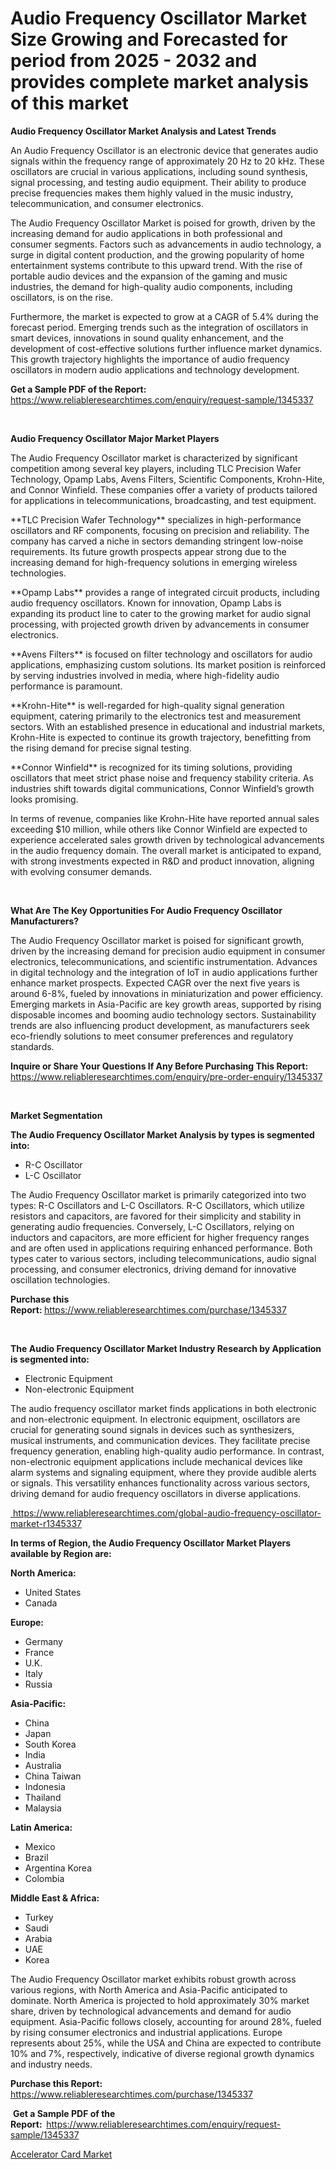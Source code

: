 <p><h1>Audio Frequency Oscillator Market Size Growing and Forecasted for period from 2025 - 2032 and provides complete market analysis of this market</h1></p><p><strong>Audio Frequency Oscillator Market Analysis and Latest Trends</strong></p>
<p><p>An Audio Frequency Oscillator is an electronic device that generates audio signals within the frequency range of approximately 20 Hz to 20 kHz. These oscillators are crucial in various applications, including sound synthesis, signal processing, and testing audio equipment. Their ability to produce precise frequencies makes them highly valued in the music industry, telecommunication, and consumer electronics.</p><p>The Audio Frequency Oscillator Market is poised for growth, driven by the increasing demand for audio applications in both professional and consumer segments. Factors such as advancements in audio technology, a surge in digital content production, and the growing popularity of home entertainment systems contribute to this upward trend. With the rise of portable audio devices and the expansion of the gaming and music industries, the demand for high-quality audio components, including oscillators, is on the rise.</p><p>Furthermore, the market is expected to grow at a CAGR of 5.4% during the forecast period. Emerging trends such as the integration of oscillators in smart devices, innovations in sound quality enhancement, and the development of cost-effective solutions further influence market dynamics. This growth trajectory highlights the importance of audio frequency oscillators in modern audio applications and technology development.</p></p>
<p><strong>Get a Sample PDF of the Report:&nbsp;</strong> <a href="https://www.reliableresearchtimes.com/enquiry/request-sample/1345337?utm_campaign=2040&utm_medium=2&utm_source=Github&utm_content=ia&utm_term=10022025&utm_id=audio-frequency-oscillator">https://www.reliableresearchtimes.com/enquiry/request-sample/1345337</a></p>
<p>&nbsp;</p>
<p><strong>Audio Frequency Oscillator Major Market Players</strong></p>
<p><p>The Audio Frequency Oscillator market is characterized by significant competition among several key players, including TLC Precision Wafer Technology, Opamp Labs, Avens Filters, Scientific Components, Krohn-Hite, and Connor Winfield. These companies offer a variety of products tailored for applications in telecommunications, broadcasting, and test equipment.</p><p>**TLC Precision Wafer Technology** specializes in high-performance oscillators and RF components, focusing on precision and reliability. The company has carved a niche in sectors demanding stringent low-noise requirements. Its future growth prospects appear strong due to the increasing demand for high-frequency solutions in emerging wireless technologies.</p><p>**Opamp Labs** provides a range of integrated circuit products, including audio frequency oscillators. Known for innovation, Opamp Labs is expanding its product line to cater to the growing market for audio signal processing, with projected growth driven by advancements in consumer electronics.</p><p>**Avens Filters** is focused on filter technology and oscillators for audio applications, emphasizing custom solutions. Its market position is reinforced by serving industries involved in media, where high-fidelity audio performance is paramount.</p><p>**Krohn-Hite** is well-regarded for high-quality signal generation equipment, catering primarily to the electronics test and measurement sectors. With an established presence in educational and industrial markets, Krohn-Hite is expected to continue its growth trajectory, benefitting from the rising demand for precise signal testing.</p><p>**Connor Winfield** is recognized for its timing solutions, providing oscillators that meet strict phase noise and frequency stability criteria. As industries shift towards digital communications, Connor Winfield’s growth looks promising.</p><p>In terms of revenue, companies like Krohn-Hite have reported annual sales exceeding $10 million, while others like Connor Winfield are expected to experience accelerated sales growth driven by technological advancements in the audio frequency domain. The overall market is anticipated to expand, with strong investments expected in R&D and product innovation, aligning with evolving consumer demands.</p></p>
<p>&nbsp;</p>
<p><strong>What Are The Key Opportunities For Audio Frequency Oscillator Manufacturers?</strong></p>
<p><p>The Audio Frequency Oscillator market is poised for significant growth, driven by the increasing demand for precision audio equipment in consumer electronics, telecommunications, and scientific instrumentation. Advances in digital technology and the integration of IoT in audio applications further enhance market prospects. Expected CAGR over the next five years is around 6-8%, fueled by innovations in miniaturization and power efficiency. Emerging markets in Asia-Pacific are key growth areas, supported by rising disposable incomes and booming audio technology sectors. Sustainability trends are also influencing product development, as manufacturers seek eco-friendly solutions to meet consumer preferences and regulatory standards.</p></p>
<p><strong>Inquire or Share Your Questions If Any Before Purchasing This Report:</strong> <a href="https://www.reliableresearchtimes.com/enquiry/pre-order-enquiry/1345337?utm_campaign=2040&utm_medium=2&utm_source=Github&utm_content=ia&utm_term=10022025&utm_id=audio-frequency-oscillator">https://www.reliableresearchtimes.com/enquiry/pre-order-enquiry/1345337</a></p>
<p>&nbsp;</p>
<p><strong>Market Segmentation</strong></p>
<p><strong>The Audio Frequency Oscillator Market Analysis by types is segmented into:</strong></p>
<p><ul><li>R-C Oscillator</li><li>L-C Oscillator</li></ul></p>
<p><p>The Audio Frequency Oscillator market is primarily categorized into two types: R-C Oscillators and L-C Oscillators. R-C Oscillators, which utilize resistors and capacitors, are favored for their simplicity and stability in generating audio frequencies. Conversely, L-C Oscillators, relying on inductors and capacitors, are more efficient for higher frequency ranges and are often used in applications requiring enhanced performance. Both types cater to various sectors, including telecommunications, audio signal processing, and consumer electronics, driving demand for innovative oscillation technologies.</p></p>
<p><strong>Purchase this Report:&nbsp;</strong><a href="https://www.reliableresearchtimes.com/purchase/1345337?utm_campaign=2040&utm_medium=2&utm_source=Github&utm_content=ia&utm_term=10022025&utm_id=audio-frequency-oscillator">https://www.reliableresearchtimes.com/purchase/1345337</a></p>
<p>&nbsp;</p>
<p><strong>The Audio Frequency Oscillator Market Industry Research by Application is segmented into:</strong></p>
<p><ul><li>Electronic Equipment</li><li>Non-electronic Equipment</li></ul></p>
<p><p>The audio frequency oscillator market finds applications in both electronic and non-electronic equipment. In electronic equipment, oscillators are crucial for generating sound signals in devices such as synthesizers, musical instruments, and communication devices. They facilitate precise frequency generation, enabling high-quality audio performance. In contrast, non-electronic equipment applications include mechanical devices like alarm systems and signaling equipment, where they provide audible alerts or signals. This versatility enhances functionality across various sectors, driving demand for audio frequency oscillators in diverse applications.</p></p>
<p><a href="https://www.reliableresearchtimes.com/global-audio-frequency-oscillator-market-r1345337?utm_campaign=2040&utm_medium=2&utm_source=Github&utm_content=ia&utm_term=10022025&utm_id=audio-frequency-oscillator">&nbsp;https://www.reliableresearchtimes.com/global-audio-frequency-oscillator-market-r1345337</a></p>
<p><strong>In terms of Region, the Audio Frequency Oscillator Market Players available by Region are:</strong></p>
<p>
    <p> <strong> North America: </strong>
        <ul>
            <li>United States</li>
            <li>Canada</li>
        </ul>
        </p> 
    <p> <strong> Europe: </strong>
        <ul>
            <li>Germany</li>
            <li>France</li>
            <li>U.K.</li>
            <li>Italy</li>
            <li>Russia</li>
        </ul>
        </p> 
    <p> <strong> Asia-Pacific: </strong>
        <ul>
            <li>China</li>
            <li>Japan</li>
            <li>South Korea</li>
            <li>India</li>
            <li>Australia</li>
            <li>China Taiwan</li>
            <li>Indonesia</li>
            <li>Thailand</li>
            <li>Malaysia</li>
        </ul>
        </p> 
    <p> <strong> Latin America: </strong>
        <ul>
            <li>Mexico</li>
            <li>Brazil</li>
            <li>Argentina Korea</li>
            <li>Colombia</li>
        </ul>
        </p> 
    <p> <strong> Middle East & Africa: </strong>
        <ul>
            <li>Turkey</li>
            <li>Saudi</li>
            <li>Arabia</li>
            <li>UAE</li>
            <li>Korea</li>
        </ul>
    </p>
    </p>
<p><p>The Audio Frequency Oscillator market exhibits robust growth across various regions, with North America and Asia-Pacific anticipated to dominate. North America is projected to hold approximately 30% market share, driven by technological advancements and demand for audio equipment. Asia-Pacific follows closely, accounting for around 28%, fueled by rising consumer electronics and industrial applications. Europe represents about 25%, while the USA and China are expected to contribute 10% and 7%, respectively, indicative of diverse regional growth dynamics and industry needs.</p></p>
<p><strong>Purchase this Report: </strong><a href="https://www.reliableresearchtimes.com/purchase/1345337?utm_campaign=2040&utm_medium=2&utm_source=Github&utm_content=ia&utm_term=10022025&utm_id=audio-frequency-oscillator">https://www.reliableresearchtimes.com/purchase/1345337</a></p>
<p>&nbsp;<strong>Get a Sample PDF of the Report:&nbsp;&nbsp;</strong><a href="https://www.reliableresearchtimes.com/enquiry/request-sample/1345337?utm_campaign=2040&utm_medium=2&utm_source=Github&utm_content=ia&utm_term=10022025&utm_id=audio-frequency-oscillator">https://www.reliableresearchtimes.com/enquiry/request-sample/1345337</a></p>
<p><strong></strong></p>
<p><p><a href="https://github.com/MonroeBullock54/Market-Research-Report-List-1/blob/main/accelerator-card-market.md?utm_campaign=2040&utm_medium=2&utm_source=Github&utm_content=ia&utm_term=10022025&utm_id=audio-frequency-oscillator">Accelerator Card Market</a></p></p>